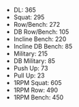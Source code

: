 * DL: 365
*  Squat: 295
*  Row/Bench: 272
*  DB Row/Bench: 105
*  Incline Bench: 220
*  Incline DB Bench: 85
*  Military: 215
*  DB Military: 85
*  Push Up: 73
*  Pull Up: 23
*  1RPM Squat: 605
*  1RPM Row: 490
*  1RPM Bench: 450
